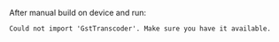 After manual build on device and run:

```
Could not import 'GstTranscoder'. Make sure you have it available.
```